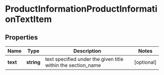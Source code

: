# ProductInformationProductInformationTextItem

## Properties

| Name | Type | Description | Notes |
|------------ | ------------- | ------------- | -------------|
**text** | **string** | text specified under the given title within the section_name |[optional]|